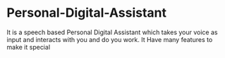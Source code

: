 # Personal-Digital-Assistant
It is a speech based Personal Digital Assistant which takes your voice as input and interacts with you and do you work. It Have many features to make it special
